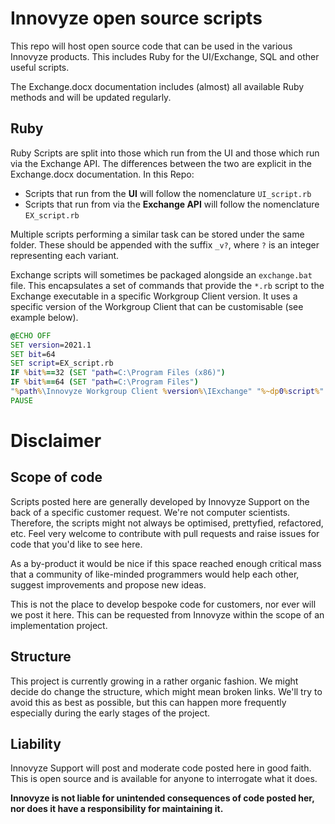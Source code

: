 # Innovyze open source scripts
This repo will host open source code that can be used in the various Innovyze products. This includes Ruby for the UI/Exchange, SQL and other useful scripts.

The Exchange.docx documentation includes (almost) all available Ruby methods and will be updated regularly.

## Ruby
Ruby Scripts are split into those which run from the UI and those which run via the Exchange API. The differences between the two are explicit in the Exchange.docx documentation. In this Repo:
* Scripts that run from the **UI** will follow the nomenclature `UI_script.rb`
* Scripts that run from via the **Exchange API** will follow the nomenclature `EX_script.rb`

Multiple scripts performing a similar task can be stored under the same folder. These should be appended with the suffix `_v?`, where `?` is an integer representing each variant.

Exchange scripts will sometimes be packaged alongside an `exchange.bat` file. This encapsulates a set of commands that provide the `*.rb` script to the Exchange executable in a specific Workgroup Client version. It uses a specific version of the Workgroup Client that can be customisable (see example below).
```bat
@ECHO OFF
SET version=2021.1
SET bit=64
SET script=EX_script.rb
IF %bit%==32 (SET "path=C:\Program Files (x86)")
IF %bit%==64 (SET "path=C:\Program Files")
"%path%\Innovyze Workgroup Client %version%\IExchange" "%~dp0%script%" ICM
PAUSE
```

# Disclaimer
## Scope of code
Scripts posted here are generally developed by Innovyze Support on the back of a specific customer request. We're not computer scientists. Therefore, the scripts might not always be optimised, prettyfied, refactored, etc. Feel very welcome to contribute with pull requests and raise issues for code that you'd like to see here.

As a by-product it would be nice if this space reached enough critical mass that a community of like-minded programmers would help each other, suggest improvements and propose new ideas.

This is not the place to develop bespoke code for customers, nor ever will we post it here. This can be requested from Innovyze within the scope of an implementation project.

## Structure
This project is currently growing in a rather organic fashion. We might decide do change the structure, which might mean broken links. We'll try to avoid this as best as possible, but this can happen more frequently especially during the early stages of the project.

## Liability
Innovyze Support will post and moderate code posted here in good faith. This is open source and is available for anyone to interrogate what it does. 

**Innovyze is not liable for unintended consequences of code posted her, nor does it have a responsibility for maintaining it.**
